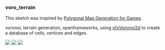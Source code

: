### voro_terrain

This sketch was inspired by [Polygonal Map Generation for Games](http://www-cs-students.stanford.edu/~amitp/game-programming/polygon-map-generation/).

voronoi, terrain generation, openframeworks, using [ofxVoronoi2d](https://github.com/xionluhnis/ofxVoronoi2D) to create a database of cells, vertices and edges.

![](https://farm1.staticflickr.com/513/20065970630_ec9e5b1e00_z_d.jpg)
![](https://farm1.staticflickr.com/529/20067391859_d3f37a7dba_z_d.jpg)
![](https://farm1.staticflickr.com/562/20245688942_9bcb20c7ac_z_d.jpg)
